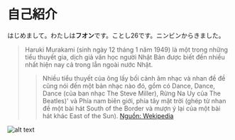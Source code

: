 # 自己紹介
はじめまして。わたしは**フオン**です。ことし26です。ニンビンからきました。

>Haruki Murakami (sinh ngày 12 tháng 1 năm 1949) là một trong những tiểu thuyết gia, dịch giả văn học người Nhật Bản được biết đến nhiều nhất hiện nay cả trong lẫn ngoài nước Nhật.
>
>>Nhiều tiểu thuyết của ông lấy bối cảnh âm nhạc và nhan đề đề cũng nói đến một bản nhạc nào đó, gồm có Dance, Dance, Dance (của ban nhạc The Steve Miller), Rừng Na Uy của The Beatles)' và Phía nam biên giới, phía tây mặt trời (ghép từ nhan đề một bài hát South of the Border và mượn ý lại của một bài hát khác East of the Sun).
[Nguồn: Wekipedia](vi.wikipedia.org/wiki/Murakami_Haruki)

![alt text](http://blog-imgs-47.fc2.com/n/i/j/nijiirokyozai/meishi_bingo.jpg)
